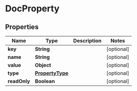 # DocProperty

## Properties
Name | Type | Description | Notes
------------ | ------------- | ------------- | -------------
**key** | **String** |  |  [optional]
**name** | **String** |  |  [optional]
**value** | **Object** |  |  [optional]
**type** | [**PropertyType**](PropertyType.md) |  |  [optional]
**readOnly** | **Boolean** |  |  [optional]
